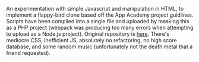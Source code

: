 An experimentation with simple Javascript and <canvas> manipulation in HTML, to implement a flappy-bird clone based off the App Academy project guidlines. Scripts have been compiled into a single file and uploaded by masking this as a PHP project (webpack was producing too many errors when attempting to upload as a Node.js project). Original repository is <a href="https://github.com/dowinterfor6/flappy-bird-clone">here</a>. There's mediocre CSS, inefficient JS, absolutely no refactoring, no high score database, and some random music (unfortunately not the death metal that a friend requested).
